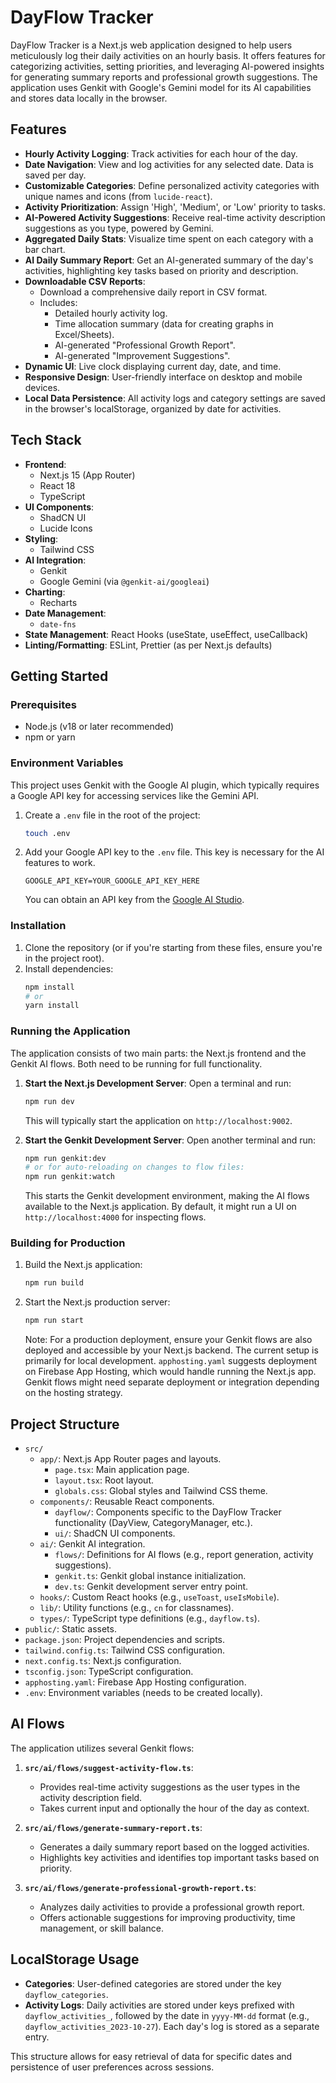 
# DayFlow Tracker

DayFlow Tracker is a Next.js web application designed to help users meticulously log their daily activities on an hourly basis. It offers features for categorizing activities, setting priorities, and leveraging AI-powered insights for generating summary reports and professional growth suggestions. The application uses Genkit with Google's Gemini model for its AI capabilities and stores data locally in the browser.

## Features

*   **Hourly Activity Logging**: Track activities for each hour of the day.
*   **Date Navigation**: View and log activities for any selected date. Data is saved per day.
*   **Customizable Categories**: Define personalized activity categories with unique names and icons (from `lucide-react`).
*   **Activity Prioritization**: Assign 'High', 'Medium', or 'Low' priority to tasks.
*   **AI-Powered Activity Suggestions**: Receive real-time activity description suggestions as you type, powered by Gemini.
*   **Aggregated Daily Stats**: Visualize time spent on each category with a bar chart.
*   **AI Daily Summary Report**: Get an AI-generated summary of the day's activities, highlighting key tasks based on priority and description.
*   **Downloadable CSV Reports**:
    *   Download a comprehensive daily report in CSV format.
    *   Includes:
        *   Detailed hourly activity log.
        *   Time allocation summary (data for creating graphs in Excel/Sheets).
        *   AI-generated "Professional Growth Report".
        *   AI-generated "Improvement Suggestions".
*   **Dynamic UI**: Live clock displaying current day, date, and time.
*   **Responsive Design**: User-friendly interface on desktop and mobile devices.
*   **Local Data Persistence**: All activity logs and category settings are saved in the browser's localStorage, organized by date for activities.

## Tech Stack

*   **Frontend**:
    *   Next.js 15 (App Router)
    *   React 18
    *   TypeScript
*   **UI Components**:
    *   ShadCN UI
    *   Lucide Icons
*   **Styling**:
    *   Tailwind CSS
*   **AI Integration**:
    *   Genkit
    *   Google Gemini (via `@genkit-ai/googleai`)
*   **Charting**:
    *   Recharts
*   **Date Management**:
    *   `date-fns`
*   **State Management**: React Hooks (useState, useEffect, useCallback)
*   **Linting/Formatting**: ESLint, Prettier (as per Next.js defaults)

## Getting Started

### Prerequisites

*   Node.js (v18 or later recommended)
*   npm or yarn

### Environment Variables

This project uses Genkit with the Google AI plugin, which typically requires a Google API key for accessing services like the Gemini API.

1.  Create a `.env` file in the root of the project:
    ```bash
    touch .env
    ```
2.  Add your Google API key to the `.env` file. This key is necessary for the AI features to work.
    ```env
    GOOGLE_API_KEY=YOUR_GOOGLE_API_KEY_HERE
    ```
    You can obtain an API key from the [Google AI Studio](https://aistudio.google.com/app/apikey).

### Installation

1.  Clone the repository (or if you're starting from these files, ensure you're in the project root).
2.  Install dependencies:
    ```bash
    npm install
    # or
    yarn install
    ```

### Running the Application

The application consists of two main parts: the Next.js frontend and the Genkit AI flows. Both need to be running for full functionality.

1.  **Start the Next.js Development Server**:
    Open a terminal and run:
    ```bash
    npm run dev
    ```
    This will typically start the application on `http://localhost:9002`.

2.  **Start the Genkit Development Server**:
    Open another terminal and run:
    ```bash
    npm run genkit:dev
    # or for auto-reloading on changes to flow files:
    npm run genkit:watch
    ```
    This starts the Genkit development environment, making the AI flows available to the Next.js application. By default, it might run a UI on `http://localhost:4000` for inspecting flows.

### Building for Production

1.  Build the Next.js application:
    ```bash
    npm run build
    ```
2.  Start the Next.js production server:
    ```bash
    npm run start
    ```
    Note: For a production deployment, ensure your Genkit flows are also deployed and accessible by your Next.js backend. The current setup is primarily for local development. `apphosting.yaml` suggests deployment on Firebase App Hosting, which would handle running the Next.js app. Genkit flows might need separate deployment or integration depending on the hosting strategy.

## Project Structure

*   `src/`
    *   `app/`: Next.js App Router pages and layouts.
        *   `page.tsx`: Main application page.
        *   `layout.tsx`: Root layout.
        *   `globals.css`: Global styles and Tailwind CSS theme.
    *   `components/`: Reusable React components.
        *   `dayflow/`: Components specific to the DayFlow Tracker functionality (DayView, CategoryManager, etc.).
        *   `ui/`: ShadCN UI components.
    *   `ai/`: Genkit AI integration.
        *   `flows/`: Definitions for AI flows (e.g., report generation, activity suggestions).
        *   `genkit.ts`: Genkit global instance initialization.
        *   `dev.ts`: Genkit development server entry point.
    *   `hooks/`: Custom React hooks (e.g., `useToast`, `useIsMobile`).
    *   `lib/`: Utility functions (e.g., `cn` for classnames).
    *   `types/`: TypeScript type definitions (e.g., `dayflow.ts`).
*   `public/`: Static assets.
*   `package.json`: Project dependencies and scripts.
*   `tailwind.config.ts`: Tailwind CSS configuration.
*   `next.config.ts`: Next.js configuration.
*   `tsconfig.json`: TypeScript configuration.
*   `apphosting.yaml`: Firebase App Hosting configuration.
*   `.env`: Environment variables (needs to be created locally).

## AI Flows

The application utilizes several Genkit flows:

1.  **`src/ai/flows/suggest-activity-flow.ts`**:
    *   Provides real-time activity suggestions as the user types in the activity description field.
    *   Takes current input and optionally the hour of the day as context.

2.  **`src/ai/flows/generate-summary-report.ts`**:
    *   Generates a daily summary report based on the logged activities.
    *   Highlights key activities and identifies top important tasks based on priority.

3.  **`src/ai/flows/generate-professional-growth-report.ts`**:
    *   Analyzes daily activities to provide a professional growth report.
    *   Offers actionable suggestions for improving productivity, time management, or skill balance.

## LocalStorage Usage

*   **Categories**: User-defined categories are stored under the key `dayflow_categories`.
*   **Activity Logs**: Daily activities are stored under keys prefixed with `dayflow_activities_`, followed by the date in `yyyy-MM-dd` format (e.g., `dayflow_activities_2023-10-27`). Each day's log is stored as a separate entry.

This structure allows for easy retrieval of data for specific dates and persistence of user preferences across sessions.
